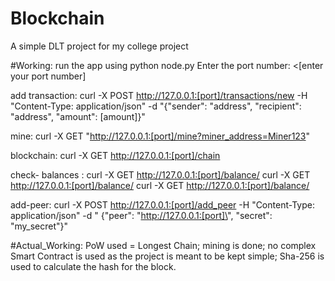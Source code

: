 # Blockchain
A simple DLT project for my college project

#Working:
run the app using python node.py
Enter the port number: <[enter your port number]

add transaction:  curl -X POST http://127.0.0.1:[port]/transactions/new -H "Content-Type: application/json" -d "{\"sender\": \"address\", \"recipient\": \"address\", \"amount\": [amount]}"

mine: curl -X GET "http://127.0.0.1:[port]/mine?miner_address=Miner123"

blockchain: curl -X GET http://127.0.0.1:[port]/chain

check- balances : curl -X GET http://127.0.0.1:[port]/balance/
curl -X GET http://127.0.0.1:[port]/balance/
curl -X GET http://127.0.0.1:[port]/balance/

add-peer: curl -X POST http://127.0.0.1:[port]/add_peer -H "Content-Type: application/json" -d "
{\"peer\": \"http://127.0.0.1:[port]\", \"secret\": \"my_secret\"}"

#Actual_Working:
PoW used = Longest Chain;
mining is done;
no complex Smart Contract is used as the project is meant to be kept simple;
Sha-256 is used to calculate the hash for the block.

